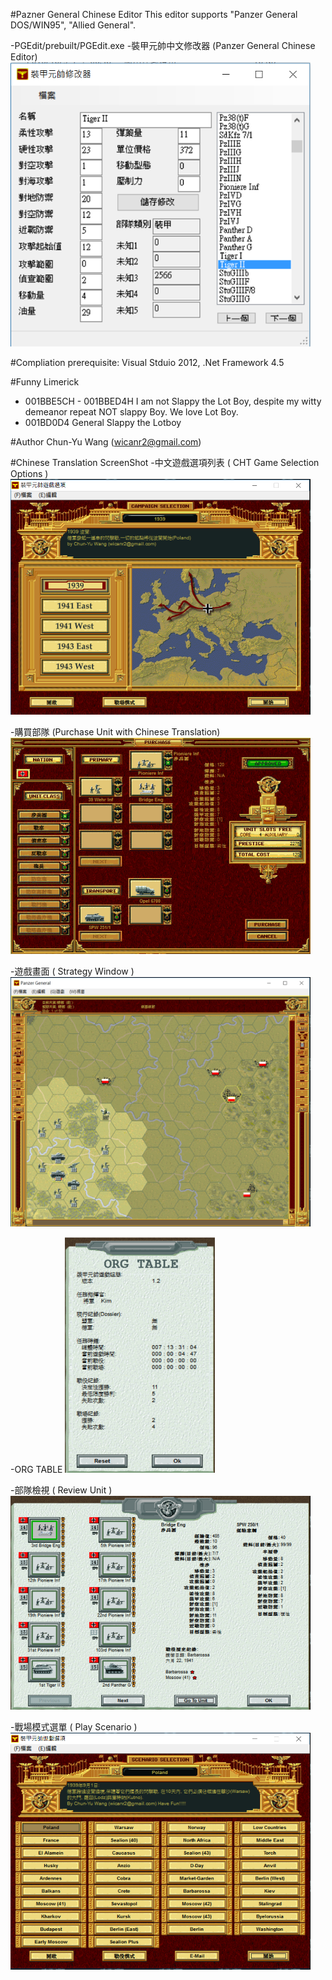 #Pazner General Chinese Editor
This editor supports "Panzer General DOS/WIN95", "Allied General".

 -PGEdit/prebuilt/PGEdit.exe
 -裝甲元帥中文修改器 (Panzer General Chinese Editor)
 <img src="/images/screenshot7.png?raw=true" width="480" alt="裝甲元帥中文修改器" title="裝甲元帥中文修改器">

#Compliation
prerequisite: Visual Stduio 2012, .Net Framework 4.5

#Funny Limerick 
* 001BBE5CH - 001BBED4H
I am not Slappy the Lot Boy, despite my witty demeanor repeat NOT slappy Boy. We love Lot Boy.
* 001BD0D4 
General Slappy the Lotboy

#Author
Chun-Yu Wang (wicanr2@gmail.com)

#Chinese Translation ScreenShot
-中文遊戲選項列表 ( CHT Game Selection Options )
 <img src="/images/screenshot1.png?raw=true" width="480" alt="中文遊戲選項列表" title="中文遊戲選項列表">

-購買部隊 (Purchase Unit with Chinese Translation)
 <img src="/images/screenshot2.png?raw=true" width="480" alt="購買部隊" title="購買部隊">

-遊戲畫面 ( Strategy Window )
 <img src="/images/screenshot3.png?raw=true" width="480" alt="遊戲畫面" title="遊戲畫面">

-ORG TABLE
 <img src="/images/screenshot4.png?raw=true" width="240" alt="ORG TABLE" title="ORG TABLE">

-部隊檢視 ( Review Unit )
 <img src="/images/screenshot5.png?raw=true" width="480" alt="部隊檢視" title="部隊檢視">

-戰場模式選單 ( Play Scenario )
 <img src="/images/screenshot6.png?raw=true" width="480" alt="戰場模式選單" title="戰場模式選單">

